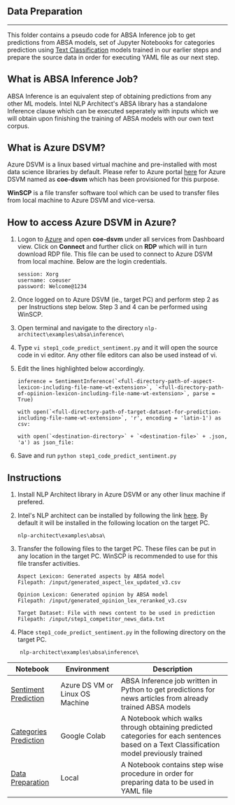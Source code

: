 ## Data Preparation
----

This folder contains a pseudo code for ABSA Inference job to get predictions from ABSA models, set of Jupyter Notebooks for categories prediction using [Text Classification](src/absa_sentence_classifier) models trained in our earlier steps and prepare the source data in order for executing YAML file as our next step. 

## What is ABSA Inference Job?

ABSA Inference is an equivalent step of obtaining predictions from any other ML models. Intel NLP Architect's ABSA library has a standalone Inference clause which can be executed seperately with inputs which we will obtain upon finishing the training of ABSA models with our own text corpus. 

## What is Azure DSVM?

Azure DSVM is a linux based virtual machine and pre-installed with most data science libraries by default. Please refer to Azure portal [here](portal.azure.com) for Azure DSVM named as **coe-dsvm** which has been provisioned for this purpose.

**WinSCP** is a file transfer software tool which can be used to transfer files from local machine to Azure DSVM and vice-versa.

## How to access Azure DSVM in Azure?

1. Logon to [Azure](portal.azure.com) and open **coe-dsvm** under all services from Dashboard view. Click on **Connect** and further click on **RDP** which will in turn download RDP file. This file can be used to connect to Azure DSVM from local machine. Below are the login credentials. 

    ```
    session: Xorg
    username: coeuser
    password: Welcome@1234
    ```
2. Once logged on to Azure DSVM (ie., target PC) and perform step 2 as per Instructions step below. Step 3 and 4 can be performed using WinSCP. 
3. Open terminal and navigate to the directory ``nlp-architect\examples\absa\inference\``
4. Type ``vi step1_code_predict_sentiment.py`` and it will open the source code in vi editor. Any other file editors can also be used instead of vi. 
5. Edit the lines highlighted below accordingly. 
    ```
    inference = SentimentInference(`<full-directory-path-of-aspect-lexicon-including-file-name-wt-extension>`, `<full-directory-path-of-opiinion-lexicon-including-file-name-wt-extension>`, parse = True)
    ```
    ```
    with open(`<full-directory-path-of-target-dataset-for-prediction-including-file-name-wt-extension>`, 'r', encoding = 'latin-1') as csv:
    ```
    ```
    with open(`<destination-directory>` + `<destination-file>` + .json, 'a') as json_file:
    ```
6. Save and run `python step1_code_predict_sentiment.py`

## Instructions

1. Install NLP Architect library in Azure DSVM or any other linux machine if prefered. 
2. Intel's NLP architect can be installed by following the link [here](https://intellabs.github.io/nlp-architect/installation.html). By default it will be installed in the following location on the target PC.
    ```
    nlp-architect\examples\absa\
    ```
3. Transfer the following files to the target PC. These files can be put in any location in the target PC. WinSCP is recommended to use for this file transfer activities.

    ```
    Aspect Lexicon: Generated aspects by ABSA model
    Filepath: /input/generated_aspect_lex_updated_v3.csv
    ```
    ```
    Opinion Lexicon: Generated opinion by ABSA model
    Filepath: /input/generated_opinion_lex_reranked_v3.csv
    ```
    ```
    Target Dataset: File with news content to be used in prediction
    Filepath: /input/step1_competitor_news_data.txt
    ```
4. Place ``step1_code_predict_sentiment.py`` in the following directory on the target PC. 
```
    nlp-architect\examples\absa\inference\
```

|Notebook|Environment|Description|
|---|---|---|
|[Sentiment Prediction](step1_code_predict_sentiment.py)|Azure DS VM or Linux OS Machine|ABSA Inference job written in Python to get predictions for news articles from already trained ABSA models |
|[Categories Prediction](step2_code_predict_categories.ipynb)|Google Colab|A Notebook which walks through obtaining predicted categories for each sentences based on a Text Classification model previously trained|
|[Data Preparation](step3_code_prepare_data_reports.ipynb)|Local|A Notebook contains step wise procedure in order for preparing data to be used in YAML file|

